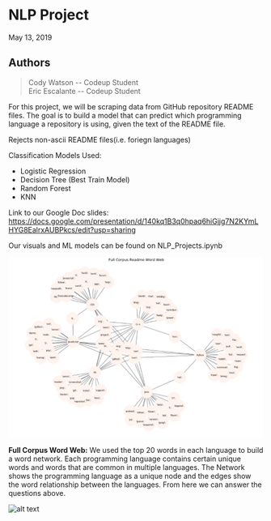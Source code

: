 # NLP Project

May 13, 2019

## Authors
> Cody Watson -- Codeup Student  
> Eric Escalante -- Codeup Student  


For this project, we will be scraping data from GitHub repository README files. The goal is to build a model that can predict which programming language a repository is using, given the text of the README file.

Rejects non-ascii README files(i.e. foriegn languages)

Classification Models Used:
- Logistic Regression
- Decision Tree (Best Train Model)
- Random Forest
- KNN

Link to our Google Doc slides:
https://docs.google.com/presentation/d/140kq1B3q0hpaq6hiGjjg7N2KYmLHYG8EalrxAUBPkcs/edit?usp=sharing

Our visuals and ML models can be found on NLP_Projects.ipynb

![alt text][logo]

[logo]: https://github.com/nlp-101/github_nlp/blob/master/images/Screen%20Shot%202019-05-13%20at%2011.58.39%20AM.png "Full Corpus Word Web"

**Full Corpus Word Web:** We used the top 20 words in each language to build a word network. Each programming language contains certain unique words and words that are common in multiple languages. The Network shows the programming language as a unique node and the edges show the word relationship between the languages. From here we can answer the questions above.


![alt text][logo1]

[logo1]: https://media.giphy.com/media/TFNLyTG6CS8OwMCods/giphy.gif "Word Clouds"
